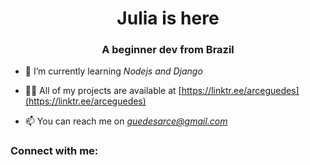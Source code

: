 <h1 align="center">Julia is here</h1>
<h3 align="center">A beginner dev from Brazil</h3>

- 🌱 I’m currently learning *Nodejs and Django*

- 👨‍💻 All of my projects are available at [https://linktr.ee/arceguedes](https://linktr.ee/arceguedes)

- 📫 You can reach me on *guedesarce@gmail.com*

<h3 align="left">Connect with me:</h3>
<p align="left">
</p>
